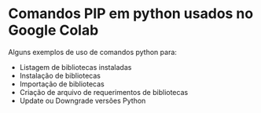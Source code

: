 # Comandos PIP em python usados no Google Colab

Alguns exemplos de uso de comandos python para:
- Listagem de bibliotecas instaladas
- Instalação de bibliotecas
- Importação de bibliotecas
- Criação de arquivo de requerimentos de bibliotecas
- Update ou Downgrade versões Python
